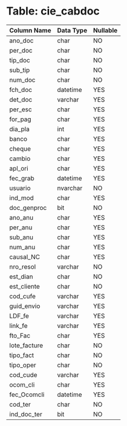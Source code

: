 # Table: cie_cabdoc

| Column Name | Data Type | Nullable |
|-------------|-----------|----------|
| ano_doc | char | NO |
| per_doc | char | NO |
| tip_doc | char | NO |
| sub_tip | char | NO |
| num_doc | char | NO |
| fch_doc | datetime | YES |
| det_doc | varchar | YES |
| per_esc | char | YES |
| for_pag | char | YES |
| dia_pla | int | YES |
| banco | char | YES |
| cheque | char | YES |
| cambio | char | YES |
| apl_ori | char | YES |
| fec_grab | datetime | YES |
| usuario | nvarchar | NO |
| ind_mod | char | YES |
| doc_genproc | bit | NO |
| ano_anu | char | YES |
| per_anu | char | YES |
| sub_anu | char | YES |
| num_anu | char | YES |
| causal_NC | char | YES |
| nro_resol | varchar | NO |
| est_dian | char | NO |
| est_cliente | char | NO |
| cod_cufe | varchar | YES |
| guid_envio | varchar | YES |
| LDF_fe | varchar | YES |
| link_fe | varchar | YES |
| fto_Fac | char | YES |
| lote_facture | char | NO |
| tipo_fact | char | NO |
| tipo_oper | char | NO |
| cod_cude | varchar | YES |
| ocom_cli | char | YES |
| fec_Ocomcli | datetime | YES |
| cod_ter | char | NO |
| ind_doc_ter | bit | NO |
